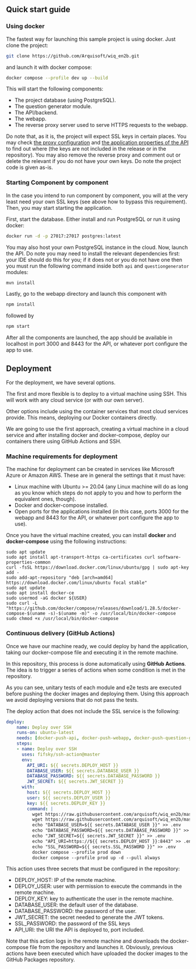 ## Quick start guide

### Using docker

The fastest way for launching this sample project is using docker. Just clone the project:

```sh
git clone https://github.com/Arquisoft/wiq_en2b.git
```

and launch it with docker compose:

```sh
docker compose --profile dev up --build
```

This will start the following components:

 - The project database (using PostgreSQL).
 - The question generator module.
 - The API/backend.
 - The webapp.
 - The reverse proxy server used to serve HTTPS requests to the webapp.

Do note that, as it is, the project will expect SSL keys in certain places. You may check [the proxy configuration](./proxy_conf/config.conf) and [the application properties of the API](./api/src/main/resources/application.properties) to find out where (the keys are not included in the release or in the repository). You may also remove the reverse proxy and comment out or delete the relevant if you do not have your own keys. Do note the project code is given as-is.

### Starting Component by component

In the case you intend to run component by component, you will at the very least need your own SSL keys (see above how to bypass this requirement). Then, you may start starting the application.

First, start the database. Either install and run PostgreSQL or run it using docker:

```sh
docker run -d -p 27017:27017 postgres:latest
```

You may also host your own PostgreSQL instance in the cloud. Now, launch the API. Do note you may need to install the relevant dependencies first: your IDE should do this for you; if it does not or you do not have one then you must run the following command inside both `api` and `questiongenerator` modules:

```sh
mvn install
```

Lastly, go to the webapp directory and launch this component with 

```sh
npm install
```

followed by 

```sh
npm start
```

After all the components are launched, the app should be available in localhost in port 3000 and 8443 for the API, or whatever port configure the app to use.

## Deployment

For the deployment, we have several options. 

The first and more flexible is to deploy to a virtual machine using SSH. This will work with any cloud service (or with our own server). 

Other options include using the container services that most cloud services provide. This means, deploying our Docker containers directly. 

We are going to use the first approach, creating a virtual machine in a cloud service and after installing docker and docker-compose, deploy our containers there using GitHub Actions and SSH.

### Machine requirements for deployment

The machine for deployment can be created in services like Microsoft Azure or Amazon AWS. These are in general the settings that it must have:

- Linux machine with Ubuntu >= 20.04 (any Linux machine will do as long as you know which steps do not apply to you and how to perform the equivalent ones, though).
- Docker and docker-compose installed.
- Open ports for the applications installed (in this case, ports 3000 for the webapp and 8443 for the API, or whatever port configure the app to use).

Once you have the virtual machine created, you can install **docker** and **docker-compose** using the following instructions:

```ssh
sudo apt update
sudo apt install apt-transport-https ca-certificates curl software-properties-common
curl -fsSL https://download.docker.com/linux/ubuntu/gpg | sudo apt-key add -
sudo add-apt-repository "deb [arch=amd64] https://download.docker.com/linux/ubuntu focal stable"
sudo apt update
sudo apt install docker-ce
sudo usermod -aG docker ${USER}
sudo curl -L "https://github.com/docker/compose/releases/download/1.28.5/docker-compose-$(uname -s)-$(uname -m)" -o /usr/local/bin/docker-compose
sudo chmod +x /usr/local/bin/docker-compose
```

### Continuous delivery (GitHub Actions)

Once we have our machine ready, we could deploy by hand the application, taking our docker-compose file and executing it in the remote machine. 

In this repository, this process is done automatically using **GitHub Actions**. The idea is to trigger a series of actions when some condition is met in the repository. 

As you can see, unitary tests of each module and e2e tests are executed before pushing the docker images and deploying them. Using this approach we avoid deploying versions that do not pass the tests.

The deploy action that does not include the SSL service is the following:

```yml
deploy:
    name: Deploy over SSH
    runs-on: ubuntu-latest
    needs: [docker-push-api, docker-push-webapp, docker-push-question-generator, docker-push-kiwiq]
    steps:
    - name: Deploy over SSH
      uses: fifsky/ssh-action@master
      env:
        API_URI: ${{ secrets.DEPLOY_HOST }}
        DATABASE_USER: ${{ secrets.DATABASE_USER }}
        DATABASE_PASSWORD: ${{ secrets.DATABASE_PASSWORD }}
        JWT_SECRET: ${{ secrets.JWT_SECRET }}
      with:
        host: ${{ secrets.DEPLOY_HOST }}
        user: ${{ secrets.DEPLOY_USER }}
        key: ${{ secrets.DEPLOY_KEY }}
        command: |
          wget https://raw.githubusercontent.com/arquisoft/wiq_en2b/master/docker-compose.yml -O docker-compose.yml
          wget https://raw.githubusercontent.com/arquisoft/wiq_en2b/master/.env -O .env
          echo "DATABASE_USER=${{ secrets.DATABASE_USER }}" >> .env
          echo "DATABASE_PASSWORD=${{ secrets.DATABASE_PASSWORD }}" >> .env
          echo "JWT_SECRET=${{ secrets.JWT_SECRET }}" >> .env
          echo "API_URI=https://${{ secrets.DEPLOY_HOST }}:8443" >> .env
          echo "SSL_PASSWORD=${{ secrets.SSL_PASSWORD }}" >> .env
          docker compose --profile prod down
          docker compose --profile prod up -d --pull always
```

This action uses three secrets that must be configured in the repository:

- DEPLOY_HOST: IP of the remote machine.
- DEPLOY_USER: user with permission to execute the commands in the remote machine.
- DEPLOY_KEY: key to authenticate the user in the remote machine.
- DATABASE_USER: the default user of the database.
- DATABASE_PASSWORD: the password of the user.
- JWT_SECRET: the secret needed to generate the JWT tokens.
- SSL_PASSWORD: the password of the SSL keys
- API_URI: the URI the API is deployed to, port included.

Note that this action logs in the remote machine and downloads the docker-compose file from the repository and launches it. Obviously, previous actions have been executed which have uploaded the docker images to the GitHub Packages repository.

